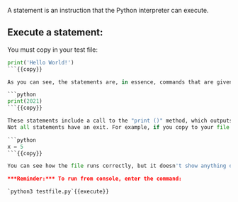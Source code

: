A statement is an instruction that the Python interpreter can execute.

## Execute a statement:

You must copy in your test file:

```python
print('Hello World!')
```{{copy}}

As you can see, the statements are, in essence, commands that are given to the Python console.

```python
print(2021)
```{{copy}}

These statements include a call to the "print ()" method, which outputs the input we pass to it.
Not all statements have an exit. For example, if you copy to your file:

```python
x = 5
```{{copy}}

You can see how the file runs correctly, but it doesn't show anything on the console.

***Reminder:*** To run from console, enter the command:

`python3 testfile.py`{{execute}}
